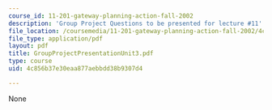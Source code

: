 ```yaml
---
course_id: 11-201-gateway-planning-action-fall-2002
description: 'Group Project Questions to be presented for lecture #11'
file_location: /coursemedia/11-201-gateway-planning-action-fall-2002/4c856b37e30eaa877aebbdd38b9307d4_GroupProjectPresentationUnit3.pdf
file_type: application/pdf
layout: pdf
title: GroupProjectPresentationUnit3.pdf
type: course
uid: 4c856b37e30eaa877aebbdd38b9307d4

---
```

None